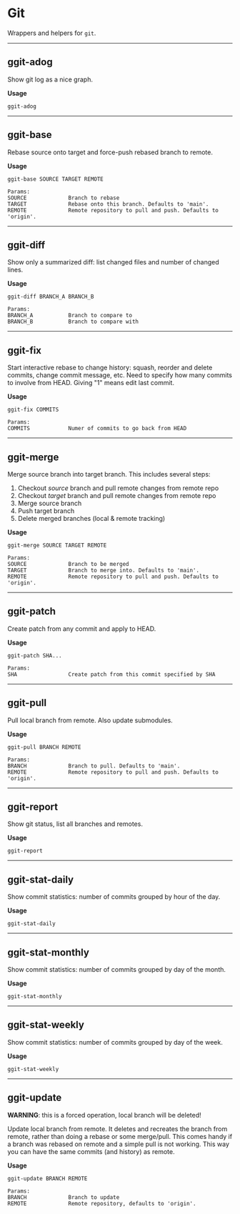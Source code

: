 # Git

Wrappers and helpers for `git`.

---

## ggit-adog

Show git log as a nice graph.

**Usage**

```
ggit-adog
```

---

## ggit-base

Rebase source onto target and force-push rebased branch to remote.

**Usage**

```
ggit-base SOURCE TARGET REMOTE

Params:
SOURCE             Branch to rebase
TARGET             Rebase onto this branch. Defaults to 'main'.
REMOTE             Remote repository to pull and push. Defaults to 'origin'.
```

---

## ggit-diff

Show only a summarized diff: list changed files and number of changed lines.

**Usage**

```
ggit-diff BRANCH_A BRANCH_B

Params:
BRANCH_A           Branch to compare to
BRANCH_B           Branch to compare with
```

---

## ggit-fix

Start interactive rebase to change history: squash, reorder and delete commits, change commit message, etc.
Need to specify how many commits to involve from HEAD. Giving "1" means edit last commit.

**Usage**

```
ggit-fix COMMITS

Params:
COMMITS            Numer of commits to go back from HEAD
```

---

## ggit-merge

Merge source branch into target branch. This includes several steps:

1. Checkout _source_ branch and pull remote changes from remote repo
1. Checkout _target_ branch and pull remote changes from remote repo
1. Merge source branch
1. Push target branch
1. Delete merged branches (local & remote tracking)

**Usage**

```
ggit-merge SOURCE TARGET REMOTE

Params:
SOURCE             Branch to be merged
TARGET             Branch to merge into. Defaults to 'main'.
REMOTE             Remote repository to pull and push. Defaults to 'origin'.
```

---

## ggit-patch

Create patch from any commit and apply to HEAD.

**Usage**

```
ggit-patch SHA...

Params:
SHA                Create patch from this commit specified by SHA
```

---

## ggit-pull

Pull local branch from remote. Also update submodules.

**Usage**

```
ggit-pull BRANCH REMOTE

Params:
BRANCH             Branch to pull. Defaults to 'main'.
REMOTE             Remote repository to pull and push. Defaults to 'origin'.
```

---

## ggit-report

Show git status, list all branches and remotes.

**Usage**

```
ggit-report
```

---

## ggit-stat-daily

Show commit statistics: number of commits grouped by hour of the day.

**Usage**

```
ggit-stat-daily
```

---

## ggit-stat-monthly

Show commit statistics: number of commits grouped by day of the month.

**Usage**

```
ggit-stat-monthly
```

---

## ggit-stat-weekly

Show commit statistics: number of commits grouped by day of the week.

**Usage**

```
ggit-stat-weekly
```

---

## ggit-update

**WARNING**: this is a forced operation, local branch will be deleted!

Update local branch from remote.
It deletes and recreates the branch from remote, rather than doing a rebase or some merge/pull.
This comes handy if a branch was rebased on remote and a simple pull is not working.
This way you can have the same commits (and history) as remote.

**Usage**

```
ggit-update BRANCH REMOTE

Params:
BRANCH             Branch to update
REMOTE             Remote repository, defaults to 'origin'.
```
